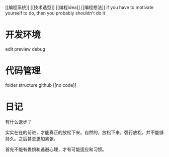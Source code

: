 [[编程系统]]
[[技术选型]]
[[编程idea]]
[[编程想法]]
if you have to motivate yourself to do, then you probably shouldn't do it
# 开发环境
edit
preview
debug
# 代码管理
folder structure
github
[[no code]]

# 日记
有什么退步？

实实在在的前进，才能真正的放松下来。自然的，放松下来。强行放松，并不能够持久。之后甚至更加紧张。

首先不能有畏惧和逃避心理，才有可能适应和习惯。